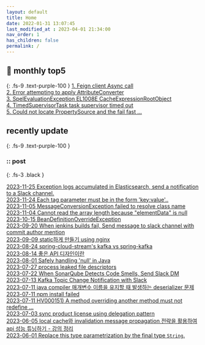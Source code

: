 ```yaml
---
layout: default
title: Home
date: 2022-01-31 13:07:45
last_modified_at : 2023-04-01 21:34:00
nav_order: 1
has_children: false
permalink: /
---
```


## 🌈 monthly top5
{: .fs-9 .text-purple-100 }
[1. Feign client Async call](./docs/msa/feign/feignclient_async.md)  
[2. Error attempting to apply AttributeConverter](./docs/errors/attributeConverter_error.md)  
[3. SpelEvaluationException EL1008E CacheExpressionRootObject](./docs/errors/spelEvaluationException.md)  
[4. TimedSupervisorTask task supervisor timed out](./docs/errors/timedSupervisorTask_timed_out.md)  
[5. Could not locate PropertySource and the fail fast ...](./docs/errors/propertySourceError.md)  

## recently update
{: .fs-9 .text-purple-100 }

### :: post

{: .fs-3 .black }

[2023-11-25 Exception logs accumulated in Elasticsearch, send a notification to a Slack channel.](./docs/sub-projects/elasticsearch_log_notification.md)  
[2023-11-24 Each tag parameter must be in the form 'key:value'..](./docs/errors/tagparameterformaterror.md)  
[2023-11-05 MessageConversionException failed to resolve class name](./docs/msa/kafka/messageConversionException.md)  
[2023-11-04 Cannot read the array length because "elementData" is null](./docs/errors/elementData_is_null.md)  
[2023-10-15 BeanDefinitionOverrideException](./docs/errors/beanDefinitionOverrideException.md)  
[2023-09-20 When jenkins builds fail, Send message to slack channel with commit author mention](./docs/sub-projects/jenkins_slack_notifier.md)  
[2023-09-09 static하게 만들기 using nginx](./docs/msa/nginx/using_nginx_static.md)  
[2023-08-24 spring-cloud-stream's kafka vs spring-kafka](./docs/msa/spring/spring_cloud_stream.md)  
[2023-08-14 좋은 API 디자인이란](./docs/clipping/msa/goodapidesign.md)  
[2023-08-01 Safely handling 'null' in Java](./docs/language/java/null_safe.md)  
[2023-07-27 process leaked file descriptors](./docs/errors/process_leaked_file_descriptors.md)  
[2023-07-22 When SonarQube Detects Code Smells, Send Slack DM](./docs/sub-projects/sonarqube_codesmell_slack_notification.md)  
[2023-07-13 Kafka Topic Change Notification with Slack](./docs/sub-projects/kafka_topic_slack_notification.md)  
[2023-07-11 java compiler 매개변수 이름을 유지할 때 발생하는 deserializer 문제](./docs/errors/java_compiler_parameters.md)  
[2023-07-11 npm install failed](./docs/errors/npm_install_error.md)  
[2023-07-11 HV000151) A method overriding another method must not redefine ...](./docs/errors/HV000151.md)  
[2023-07-03 sync product license using delegation pattern](./docs/patterns/delegation_pattern.md)  
[2023-06-05 local cache와 invalidation message propagation 전략을 활용하여 api 성능 튜닝하기 - 강의 정리](./docs/mooc/youtube/localcache_imdg.md)  
[2023-06-01 Replace this type parametrization by the final type `String`.](./docs/quality/sonarqube/S4968.md)  
